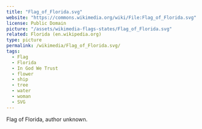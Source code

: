 ```yaml
---
title: "Flag_of_Florida.svg"
website: "https://commons.wikimedia.org/wiki/File:Flag_of_Florida.svg"
license: Public Domain
picture: "/assets/wikimedia-flags-states/Flag_of_Florida.svg"
related: Florida (en.wikipedia.org)
type: picture
permalink: /wikimedia/Flag_of_Florida.svg/
tags:
  - Flag
  - Florida
  - In God We Trust
  - flower
  - ship
  - tree
  - water
  - woman
  - SVG
---
```

Flag of Florida, author unknown.